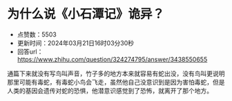 # 为什么说《小石潭记》诡异？
- 点赞数：5503
- 更新时间：2024年03月21日16时03分30秒
- 回答url：https://www.zhihu.com/question/324274795/answer/3438550655
<body>
 <p data-pid="Unktwgip">通篇下来就没有写鸟叫声音，竹子多的地方本来就容易有蛇出没，没有鸟叫更说明那里可能有毒蛇，有毒蛇小鸟会飞走，虽然他自己没意识到是因为害怕毒蛇，但是人类的基因会遗传对蛇的恐惧，他潜意识感觉到了恐怖，就离开了那个地方。</p>
</body>